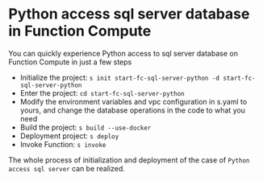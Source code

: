 # Python access sql server database in Function Compute

You can quickly experience Python access to sql server database on Function Compute in just a few steps

- Initialize the project: `s init start-fc-sql-server-python -d start-fc-sql-server-python`
- Enter the project: `cd start-fc-sql-server-python`
- Modify the environment variables and vpc configuration in s.yaml to yours, and change the database operations in the code to what you need
- Build the project: `s build --use-docker`
- Deployment project: `s deploy`
- Invoke Function: `s invoke`

The whole process of initialization and deployment of the case of `Python access sql server` can be realized.
